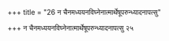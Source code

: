 +++
title = "26 न चैनमध्ययनविघ्नेनात्मार्थेषूपरुन्ध्यादनापत्सु"

+++
न चैनमध्ययनविघ्नेनात्मार्थेषूपरुन्ध्यादनापत्सु २५